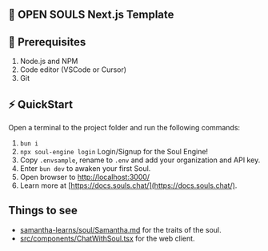 ## 📖 OPEN SOULS Next.js Template

## 🌱 Prerequisites

1. Node.js and NPM
2. Code editor (VSCode or Cursor)
3. Git

## ⚡ QuickStart

Open a terminal to the project folder and run the following commands:
1. `bun i`
2. `npx soul-engine login` Login/Signup for the Soul Engine! 
3. Copy `.envsample`, rename to `.env` and add your organization and API key. 
4. Enter `bun dev` to awaken your first Soul.
5. Open browser to [http://localhost:3000/](http://localhost:3000/)
5. Learn more at [https://docs.souls.chat/](https://docs.souls.chat/).

## Things to see

* [samantha-learns/soul/Samantha.md](samantha-learns/soul/Samantha.md) for the traits of the soul.
* [src/components/ChatWithSoul.tsx](src/components/ChatWithSoul.tsx) for the web client.